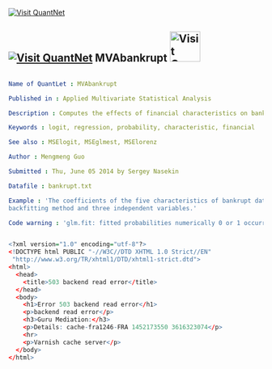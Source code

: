 
[<img src="https://github.com/QuantLet/Styleguide-and-Validation-procedure/blob/master/pictures/banner.png" alt="Visit QuantNet">](http://quantlet.de/index.php?p=info)

## [<img src="https://github.com/QuantLet/Styleguide-and-Validation-procedure/blob/master/pictures/qloqo.png" alt="Visit QuantNet">](http://quantlet.de/) **MVAbankrupt** [<img src="https://github.com/QuantLet/Styleguide-and-Validation-procedure/blob/master/pictures/QN2.png" width="60" alt="Visit QuantNet 2.0">](http://quantlet.de/d3/ia)

```yaml

Name of QuantLet : MVAbankrupt

Published in : Applied Multivariate Statistical Analysis

Description : Computes the effects of financial characteristics on bankrupt with logit model.

Keywords : logit, regression, probability, characteristic, financial

See also : MSElogit, MSEglmest, MSElorenz

Author : Mengmeng Guo

Submitted : Thu, June 05 2014 by Sergey Nasekin

Datafile : bankrupt.txt

Example : 'The coefficients of the five characteristics of bankrupt data for logit model,
backfitting method and three independent variables.'

Code warning : 'glm.fit: fitted probabilities numerically 0 or 1 occurred'

```


```r

<?xml version="1.0" encoding="utf-8"?>
<!DOCTYPE html PUBLIC "-//W3C//DTD XHTML 1.0 Strict//EN"
 "http://www.w3.org/TR/xhtml1/DTD/xhtml1-strict.dtd">
<html>
  <head>
    <title>503 backend read error</title>
  </head>
  <body>
    <h1>Error 503 backend read error</h1>
    <p>backend read error</p>
    <h3>Guru Mediation:</h3>
    <p>Details: cache-fra1246-FRA 1452173550 3616323074</p>
    <hr>
    <p>Varnish cache server</p>
  </body>
</html>

```
